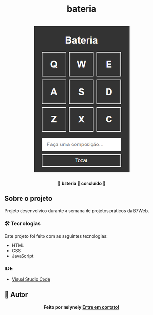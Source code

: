 <h1 align="center">bateria</h1>

<h1 align="center">
    <img alt="bateria" title="bateria" src="assets/screenshot.PNG" />
</h1>

<h4 align="center"> 
	🚧 bateria 🚀 concluído  🚧
</h4>

## Sobre o projeto

<p>Projeto desenvolvido durante a semana de projetos práticos da B7Web.</p>

### 🛠 Tecnologias

Este projeto foi feito com as seguintes tecnologias:
- HTML
- CSS
- JavaScript

### IDE

- [Visual Studio Code](https://code.visualstudio.com/)

## 🦸 Autor
<h4 align="center">
  Feito por nelynely <a href="https://www.linkedin.com/in/f-nely/">Entre em contato!</a>
</h4>

